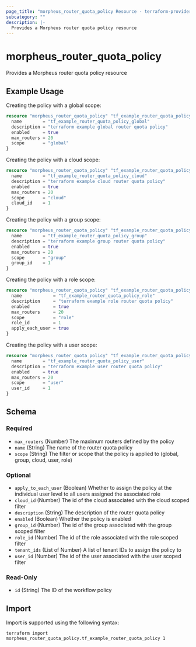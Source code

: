 ```yaml
---
page_title: "morpheus_router_quota_policy Resource - terraform-provider-morpheus"
subcategory: ""
description: |-
  Provides a Morpheus router quota policy resource
---
```


# morpheus_router_quota_policy

Provides a Morpheus router quota policy resource

## Example Usage

Creating the policy with a global scope:

```terraform
resource "morpheus_router_quota_policy" "tf_example_router_quota_policy_global" {
  name        = "tf_example_router_quota_policy_global"
  description = "terraform example global router quota policy"
  enabled     = true
  max_routers = 20
  scope       = "global"
}
```

Creating the policy with a cloud scope:

```terraform
resource "morpheus_router_quota_policy" "tf_example_router_quota_policy_cloud" {
  name        = "tf_example_router_quota_policy_cloud"
  description = "terraform example cloud router quota policy"
  enabled     = true
  max_routers = 20
  scope       = "cloud"
  cloud_id    = 1
}
```

Creating the policy with a group scope:

```terraform
resource "morpheus_router_quota_policy" "tf_example_router_quota_policy_group" {
  name        = "tf_example_router_quota_policy_group"
  description = "terraform example group router quota policy"
  enabled     = true
  max_routers = 20
  scope       = "group"
  group_id    = 1
}
```

Creating the policy with a role scope:

```terraform
resource "morpheus_router_quota_policy" "tf_example_router_quota_policy_role" {
  name            = "tf_example_router_quota_policy_role"
  description     = "terraform example role router quota policy"
  enabled         = true
  max_routers     = 20
  scope           = "role"
  role_id         = 1
  apply_each_user = true
}
```

Creating the policy with a user scope:

```terraform
resource "morpheus_router_quota_policy" "tf_example_router_quota_policy_user" {
  name        = "tf_example_router_quota_policy_user"
  description = "terraform example user router quota policy"
  enabled     = true
  max_routers = 20
  scope       = "user"
  user_id     = 1
}
```

<!-- schema generated by tfplugindocs -->
## Schema

### Required

- `max_routers` (Number) The maximum routers defined by the policy
- `name` (String) The name of the router quota policy
- `scope` (String) The filter or scope that the policy is applied to (global, group, cloud, user, role)

### Optional

- `apply_to_each_user` (Boolean) Whether to assign the policy at the individual user level to all users assigned the associated role
- `cloud_id` (Number) The id of the cloud associated with the cloud scoped filter
- `description` (String) The description of the router quota policy
- `enabled` (Boolean) Whether the policy is enabled
- `group_id` (Number) The id of the group associated with the group scoped filter
- `role_id` (Number) The id of the role associated with the role scoped filter
- `tenant_ids` (List of Number) A list of tenant IDs to assign the policy to
- `user_id` (Number) The id of the user associated with the user scoped filter

### Read-Only

- `id` (String) The ID of the workflow policy

## Import

Import is supported using the following syntax:

```shell
terraform import morpheus_router_quota_policy.tf_example_router_quota_policy 1
```
